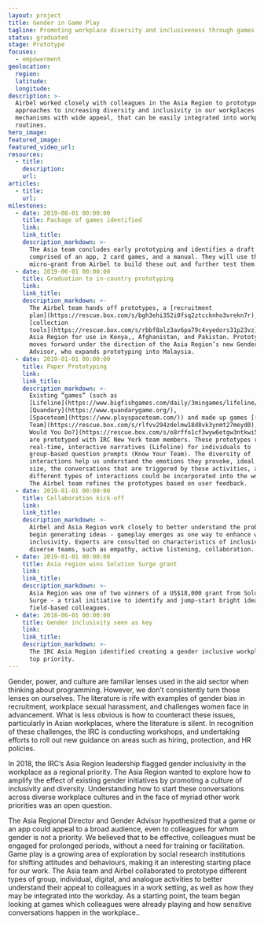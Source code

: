 ```yaml
---
layout: project
title: Gender in Game Play
tagline: Promoting workplace diversity and inclusiveness through games
status: graduated
stage: Prototype
focuses:
  - empowerment
geolocation:
  region:
  latitude:
  longitude:
description: >-
  Airbel worked closely with colleagues in the Asia Region to prototype
  approaches to increasing diversity and inclusivity in our workplaces through
  mechanisms with wide appeal, that can be easily integrated into workplace
  routines.
hero_image:
featured_image:
featured_video_url:
resources:
  - title:
    description:
    url:
articles:
  - title:
    url:
milestones:
  - date: 2019-08-01 00:00:00
    title: Package of games identified
    link:
    link_title:
    description_markdown: >-
      The Asia team concludes early prototyping and identifies a draft concept,
      comprised of an app, 2 card games, and a manual. They will use the
      micro-grant from Airbel to build these out and further test them.
  - date: 2019-06-01 00:00:00
    title: Graduation to in-country prototyping
    link:
    link_title:
    description_markdown: >-
      The Airbel team hands off prototypes, a [recruitment
      plan](https://rescue.box.com/s/bgh3ehi352i0fsq2ztccknho3vrekn7r), and data
      [collection
      tools](https://rescue.box.com/s/rbbf8alz3av6pa79c4vyedors31p23vz) to the
      Asia Region for use in Kenya,, Afghanistan, and Pakistan. Prototyping
      moves forward under the direction of the Asia Region’s new Gender Regional
      Advisor, who expands prototyping into Malaysia.
  - date: 2019-01-01 00:00:00
    title: Paper Prototyping
    link:
    link_title:
    description_markdown: >-
      Existing “games” (such as
      [Lifeline](https://www.bigfishgames.com/daily/3mingames/lifeline/games),
      [Quandary](https://www.quandarygame.org/),
      [Spaceteam](https://www.playspaceteam.com/)) and made up games [(Know Your
      Team](https://rescue.box.com/s/rlfvv294zdelmw18d8vk3ynmt27meyd0), [What
      Would You Do?](https://rescue.box.com/s/o8rffo1cf3wyw6etgw3ntkwi55q4ee2g))
      are prototyped with IRC New York team members. These prototypes range from
      real-time, interactive narratives (Lifeline) for individuals to
      group-based question prompts (Know Your Team). The diversity of
      interactions help us understand the emotions they provoke, ideal group
      size, the conversations that are triggered by these activities, and how
      different types of interactions could be incorporated into the workplace.
      The Airbel team refines the prototypes based on user feedback.
  - date: 2019-01-01 00:00:00
    title: Collaboration kick-off
    link:
    link_title:
    description_markdown: >-
      Airbel and Asia Region work closely to better understand the problem and
      begin generating ideas - gameplay emerges as one way to enhance workplace
      inclusivity. Experts are consulted on characteristics of inclusive and
      diverse teams, such as empathy, active listening, collaboration.
  - date: 2019-01-01 00:00:00
    title: Asia region wins Solution Surge grant
    link:
    link_title:
    description_markdown: >-
      Asia Region was one of two winners of a US$18,000 grant from Solutions
      Surge - a trial initiative to identify and jump-start bright ideas from
      field-based colleagues.
  - date: 2018-06-01 00:00:00
    title: Gender inclusivity seen as key
    link:
    link_title:
    description_markdown: >-
      The IRC Asia Region identified creating a gender inclusive workplaces as a
      top priority.
---
```


Gender, power, and culture are familiar lenses used in the aid sector when thinking about programming. However, we don’t consistently turn those lenses on ourselves. The literature is rife with examples of gender bias in recruitment, workplace sexual harassment, and challenges women face in advancement. What is less obvious is how to counteract these issues, particularly in Asian workplaces, where the literature is silent. In recognition of these challenges, the IRC is conducting workshops, and undertaking efforts to roll out new guidance on areas such as hiring, protection, and HR policies.&nbsp;

In 2018, the IRC’s Asia Region leadership flagged gender inclusivity in the workplace as a regional priority. The Asia Region wanted to explore how to amplify the effect of existing gender initiatives by promoting a culture of inclusivity and diversity. Understanding how to start these conversations across diverse workplace cultures and in the face of myriad other work priorities was an open question.&nbsp;

The Asia Regional Director and Gender Advisor hypothesized that a game or an app could appeal to a broad audience, even to colleagues for whom gender is not a priority. We believed that to be effective, colleagues must be engaged for prolonged periods, without a need for training or facilitation. Game play is a growing area of exploration by social research institutions for shifting attitudes and behaviours, making it an interesting starting place for our work. The Asia team and Airbel collaborated to prototype different types of group, individual, digital, and analogue activities to better understand their appeal to colleagues in a work setting, as well as how they may be integrated into the workday. As a starting point, the team began looking at games which colleagues were already playing and how sensitive conversations happen in the workplace..